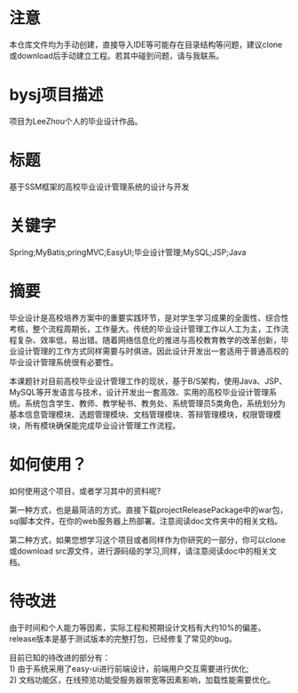 # 注意
<p>本仓库文件均为手动创建，直接导入IDE等可能存在目录结构等问题，建议clone或download后手动建立工程。若其中碰到问题，请与我联系。</p>

# bysj项目描述
<p>项目为LeeZhou个人的毕业设计作品。</p>

# 标题
基于SSM框架的高校毕业设计管理系统的设计与开发

# 关键字
Spring;MyBatis;pringMVC;EasyUI;毕业设计管理;MySQL;JSP;Java

# 摘要
<p>毕业设计是高校培养方案中的重要实践环节，是对学生学习成果的全面性、综合性考核，整个流程周期长，工作量大。传统的毕业设计管理工作以人工为主，工作流程复杂、效率低，易出错。随着网络信息化的推进与高校教育教学的改革创新，毕业设计管理的工作方式同样需要与时俱进。因此设计开发出一套适用于普通高校的毕业设计管理系统很有必要性。</p>
<p>本课题针对目前高校毕业设计管理工作的现状，基于B/S架构，使用Java、JSP、MySQL等开发语言与技术，设计开发出一套高效、实用的高校毕业设计管理系统。系统包含学生、教师、教学秘书、教务处、系统管理员5类角色，系统划分为基本信息管理模块、选题管理模块、文档管理模块、答辩管理模块，权限管理模块，所有模块确保能完成毕业设计管理工作流程。</p>

# 如何使用？
<p>如何使用这个项目，或者学习其中的资料呢?</p>
<p>第一种方式，也是最简洁的方式。直接下载projectReleasePackage中的war包，sql脚本文件，在你的web服务器上热部署。注意阅读doc文件夹中的相关文档。</p>
<p>第二种方式，如果您想学习这个项目或者同样作为你研究的一部分，你可以clone或download src源文件，进行源码级的学习,同样，请注意阅读doc中的相关文档。</p>

# 待改进
<p>由于时间和个人能力等因素，实际工程和预期设计文档有大约10%的偏差。release版本是基于测试版本的完整打包，已经修复了常见的bug。</p>
<p>目前已知的待改进的部分有： <br>1) 由于系统采用了easy-ui进行前端设计，前端用户交互需要进行优化;<br>2) 文档功能区，在线预览功能受服务器带宽等因素影响，加载性能需要优化。</p>

